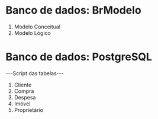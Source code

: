 # Banco de dados: BrModelo
1. Modelo Conceitual 
2. Modelo Lógico  
 
# Banco de dados: PostgreSQL 
---Script das tabelas---  
  1. Cliente   
  2. Compra   
  3. Despesa   
  4. Imóvel   
  5. Proprietário
